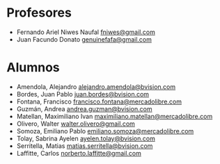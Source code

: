 # Profesores
* Fernando Ariel Niwes Naufal fniwes@gmail.com
* Juan Facundo Donato genuinefafa@gmail.com

# Alumnos
* Amendola, Alejandro alejandro.amendola@bvision.com
* Bordes, Juan Pablo juan.bordes@bvision.com
* Fontana, Francisco francisco.fontana@mercadolibre.com
* Guzmán, Andrea andrea.guzman@bvision.com
* Matellan, Maximiliano Ivan maximiliano.matellan@mercadolibre.com
* Olivero, Walter walter.olivero@gmail.com
* Somoza, Emiliano Pablo emiliano.somoza@mercadolibre.com
* Tolay, Sabrina Ayelen ayelen.tolay@bvision.com
* Serritella, Matias matias.serritella@bvision.com
* Laffitte, Carlos norberto.laffitte@gmail.com
